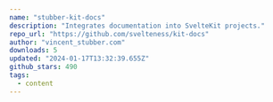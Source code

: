 ```yaml
---
name: "stubber-kit-docs"
description: "Integrates documentation into SvelteKit projects."
repo_url: "https://github.com/svelteness/kit-docs"
author: "vincent_stubber.com"
downloads: 5
updated: "2024-01-17T13:32:39.655Z"
github_stars: 490
tags: 
  - content
---
```

